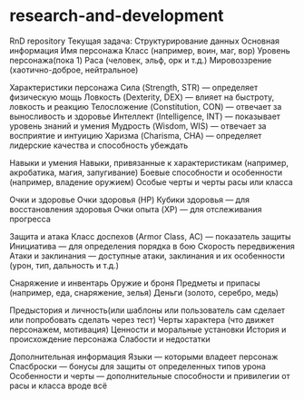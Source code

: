 # research-and-development
RnD repository
Текущая задача: Структурирование данных
  Основная информация 
  Имя персонажа 
  Класс (например, воин, маг, вор) 
  Уровень персонажа(пока 1) 
  Раса (человек, эльф, орк и т.д.) 
  Мировоззрение (хаотично-доброе, нейтральное) 
   
  Характеристики персонажа 
  Сила (Strength, STR) — определяет физическую мощь 
  Ловкость (Dexterity, DEX) — влияет на быстроту, ловкость и реакцию 
  Телосложение (Constitution, CON) — отвечает за выносливость и здоровье 
  Интеллект (Intelligence, INT) — показывает уровень знаний и умения 
  Мудрость (Wisdom, WIS) — отвечает за восприятие и интуицию 
  Харизма (Charisma, CHA) — определяет лидерские качества и способность убеждать 
   
  Навыки и умения 
  Навыки, привязанные к характеристикам (например, акробатика, магия, запугивание) 
  Боевые способности и особенности (например, владение оружием) 
  Особые черты и черты расы или класса 
   
  Очки и здоровье 
  Очки здоровья (HP) 
  Кубики здоровья — для восстановления здоровья 
  Очки опыта (XP) — для отслеживания прогресса 
   
  Защита и атака 
  Класс доспехов (Armor Class, AC) — показатель защиты 
  Инициатива — для определения порядка в бою 
  Скорость передвижения 
  Атаки и заклинания — доступные атаки, заклинания и их особенности (урон, тип, дальность и т.д.) 
   
  Снаряжение и инвентарь 
  Оружие и броня 
  Предметы и припасы (например, еда, снаряжение, зелья) 
  Деньги (золото, серебро, медь) 
   
  Предыстория и личность(или шаблоны или пользователь сам сделает или попробовать сделать через тест) 
  Черты характера (что движет персонажем, мотивация) 
  Ценности и моральные установки 
  История и происхождение персонажа 
  Слабости и недостатки 
   
  Дополнительная информация 
  Языки — которыми владеет персонаж 
  Спасброски — бонусы для защиты от определенных типов урона 
  Особенности и черты — дополнительные способности и привилегии от расы и класса 
  вроде всё
